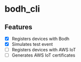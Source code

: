 # bodh_cli

## Features

- [x] Registers devices with Bodh
- [x] Simulates test event
- [ ] Registers devices with AWS IoT
- [ ] Generates AWS IoT certificates
